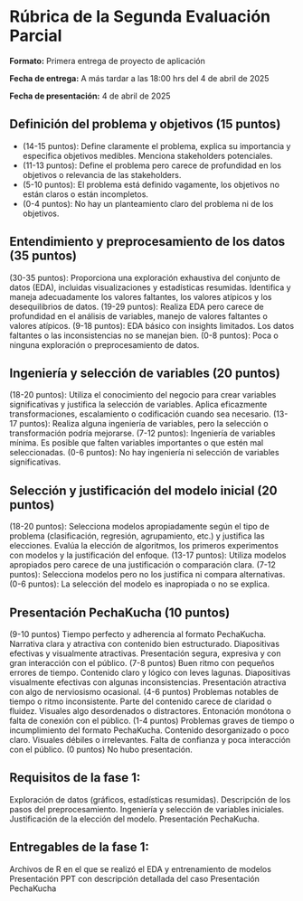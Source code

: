 # Rúbrica de la Segunda Evaluación Parcial

**Formato:** Primera entrega de proyecto de aplicación

**Fecha de entrega:** A más tardar a las 18:00 hrs del 4 de abril de 2025

**Fecha de presentación:** 4 de abril de 2025

## Definición del problema y objetivos (15 puntos)

+ (14-15 puntos): Define claramente el problema, explica su importancia y especifica objetivos medibles. Menciona stakeholders potenciales.
+ (11-13 puntos): Define el problema pero carece de profundidad en los objetivos o relevancia de las stakeholders.
+ (5-10 puntos): El problema está definido vagamente, los objetivos no están claros o están incompletos.
+ (0-4 puntos): No hay un planteamiento claro del problema ni de los objetivos.

## Entendimiento y preprocesamiento de los datos (35 puntos)

(30-35 puntos): Proporciona una exploración exhaustiva del conjunto de datos (EDA), incluidas visualizaciones y estadísticas resumidas. Identifica y maneja adecuadamente los valores faltantes, los valores atípicos y los desequilibrios de datos.
(19-29 puntos): Realiza EDA pero carece de profundidad en el análisis de variables, manejo de valores faltantes o valores atípicos.
(9-18 puntos): EDA básico con insights limitados. Los datos faltantes o las inconsistencias no se manejan bien.
(0-8 puntos): Poca o ninguna exploración o preprocesamiento de datos.

## Ingeniería y selección de variables (20 puntos)

(18-20 puntos): Utiliza el conocimiento del negocio para crear variables significativas y justifica la selección de variables. Aplica eficazmente transformaciones, escalamiento o codificación cuando sea necesario.
(13-17 puntos): Realiza alguna ingeniería de variables, pero la selección o transformación podría mejorarse.
(7-12 puntos): Ingeniería de variables mínima. Es posible que falten variables importantes o que estén mal seleccionadas.
(0-6 puntos): No hay ingeniería ni selección de variables significativas.

## Selección y justificación del modelo inicial (20 puntos)

(18-20 puntos): Selecciona modelos apropiadamente según el tipo de problema (clasificación, regresión, agrupamiento, etc.) y justifica las elecciones. Evalúa la elección de algoritmos, los primeros experimentos con modelos y la justificación del enfoque.
(13-17 puntos): Utiliza modelos apropiados pero carece de una justificación o comparación clara.
(7-12 puntos): Selecciona modelos pero no los justifica ni compara alternativas.
(0-6 puntos): La selección del modelo es inapropiada o no se explica.

## Presentación PechaKucha (10 puntos)

(9-10 puntos) Tiempo perfecto y adherencia al formato PechaKucha. Narrativa clara y atractiva con contenido bien estructurado. Diapositivas efectivas y visualmente atractivas. Presentación segura, expresiva y con gran interacción con el público.
(7-8 puntos) Buen ritmo con pequeños errores de tiempo. Contenido claro y lógico con leves lagunas. Diapositivas visualmente efectivas con algunas inconsistencias. Presentación atractiva con algo de nerviosismo ocasional.
(4-6 puntos) Problemas notables de tiempo o ritmo inconsistente. Parte del contenido carece de claridad o fluidez. Visuales algo desordenados o distractores. Entonación monótona o falta de conexión con el público.
(1-4 puntos) Problemas graves de tiempo o incumplimiento del formato PechaKucha. Contenido desorganizado o poco claro. Visuales débiles o irrelevantes. Falta de confianza y poca interacción con el público.
(0 puntos) No hubo presentación.


## Requisitos de la fase 1:

Exploración de datos (gráficos, estadísticas resumidas).
Descripción de los pasos del preprocesamiento.
Ingeniería y selección de variables iniciales.
Justificación de la elección del modelo.
Presentación PechaKucha.

## Entregables de la fase 1:

Archivos de R en el que se realizó el EDA y entrenamiento de modelos
Presentación PPT con descripción detallada del caso
Presentación PechaKucha
